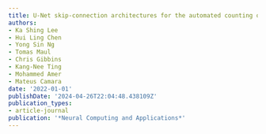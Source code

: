 ```yaml
---
title: U-Net skip-connection architectures for the automated counting of microplastics
authors:
- Ka Shing Lee
- Hui Ling Chen
- Yong Sin Ng
- Tomas Maul
- Chris Gibbins
- Kang-Nee Ting
- Mohammed Amer
- Mateus Camara
date: '2022-01-01'
publishDate: '2024-04-26T22:04:48.438109Z'
publication_types:
- article-journal
publication: '*Neural Computing and Applications*'
---
```

